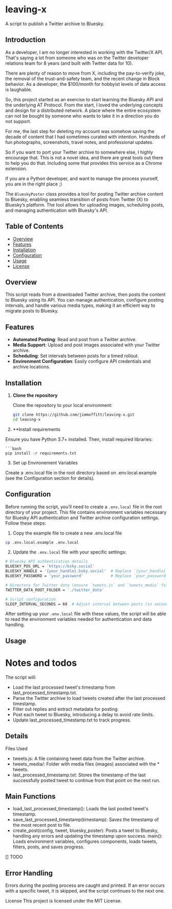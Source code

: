 # leaving-x
A script to publish a Twitter archive to Bluesky.


## Introduction

As a developer, I am no longer interested in working with the Twitter/X API. That's saying a lot from someone who was on the Twitter developer relations team for 8 years (and built with Twitter data for 10). 

There are plenty of reason to move from X, including the pay-to-verify joke, the removal of the trust-and-safety team, and the recent change in Block behavior. As a developer, the $100/month for hobbyist levels of data access is laughable. 

So, this project started as an exercise to start learning the Bluesky API and the underlying AT Protocol. From the start, I loved the underlying concepts and design for a distributed network. A place where the entire ecosystem can not be bought by someone who wants to take it in a direction you do not support. 

For me, the last step for deleting my account was somehow saving the decade of content that I had sometimes curated with intention. Hundreds of fun photographs, screenshots, travel notes, and professional updates. 

So if you want to port your Twitter archive to somewhere else, I highly encourage that. This is not a novel idea, and there are great tools out there to help you do that. Including some that provides this service as a Chrome extension. 

If you are a Python developer, and want to manage the process yourself, you are in the right place ;) 



The `BlueskyPoster` class provides a tool for posting Twitter archive content to Bluesky, enabling seamless transition of posts from Twitter (X) to Bluesky’s platform. The tool allows for uploading images, scheduling posts, and managing authentication with Bluesky's API.

## Table of Contents

- [Overview](#overview)
- [Features](#features)
- [Installation](#installation)
- [Configuration](#configuration)
- [Usage](#usage)
- [License](#license)

## Overview

This script reads from a downloaded Twitter archive, then posts the content to Bluesky using its API. You can manage authentication, configure posting intervals, and handle various media types, making it an efficient way to migrate posts to Bluesky.

## Features

- **Automated Posting**: Read and post from a Twitter archive.
- **Media Support**: Upload and post images associated with your Twitter archive.
- **Scheduling**: Set intervals between posts for a timed rollout.
- **Environment Configuration**: Easily configure API credentials and archive locations.


## Installation

1. **Clone the repository**

   Clone the repository to your local environment:

   ```bash
   git clone https://github.com/jimmoffitt/leaving-x.git
   cd leaving-x

2. **Install requirements

Ensure you have Python 3.7+ installed. Then, install required libraries:

    ```bash
    pip install -r requirements.txt

3. Set up Environement Variables

Create a .env.local file in the root directory based on .env.local.example (see the Configuration section for details).


## Configuration

Before running the script, you’ll need to create a `.env.local` file in the root directory of your project. This file contains environment variables necessary for Bluesky API authentication and Twitter archive configuration settings. Follow these steps:

1. Copy the example file to create a new .env.local file
```bash
cp .env.local.example .env.local
```

2. Update the `.env.local` file with your specific settings:

```bash
# Bluesky API authentication details
BLUESKY_PDS_URL = 'https://bsky.social'
BLUESKY_HANDLE = '{your_handle}.bsky.social'  # Replace `{your_handle}` with your actual Bluesky handle
BLUESKY_PASSWORD = 'your_password'            # Replace `your_password` with your Bluesky password

# Directory for Twitter data (ensure `tweets.js` and `tweets_media` folder are here)
TWITTER_DATA_ROOT_FOLDER = './twitter_data'

# Script configuration
SLEEP_INTERVAL_SECONDS = 60  # Adjust interval between posts (in seconds)
```

After setting up your `.env.local` file with these values, the script will be able to read the environment variables needed for authentication and data handling.

## Usage



# Notes and todos

The script will:

* Load the last processed tweet's timestamp from last_processed_timestamp.txt.
* Parse the Twitter archive to load tweets created after the last processed timestamp.
* Filter out replies and extract metadata for posting.
* Post each tweet to Bluesky, introducing a delay to avoid rate limits.
* Update last_processed_timestamp.txt to track progress.

## Details
Files Used
* tweets.js: A file containing tweet data from the Twitter archive.
* tweets_media/: Folder with media files (images) associated with the * tweets.
* last_processed_timestamp.txt: Stores the timestamp of the last successfully posted tweet to continue from that point on the next run.

## Main Functions
* load_last_processed_timestamp(): Loads the last posted tweet's timestamp.
* save_last_processed_timestamp(timestamp): Saves the timestamp of the most recent post to file.
* create_post(config, tweet, bluesky_poster): Posts a tweet to Bluesky, handling any errors and updating the timestamp upon success.
main(): Loads environment variables, configures components, loads tweets, filters, posts, and saves progress.

[] TODO
## Error Handling
Errors during the posting process are caught and printed. If an error occurs with a specific tweet, it is skipped, and the script continues to the next one.

License
This project is licensed under the MIT License.
